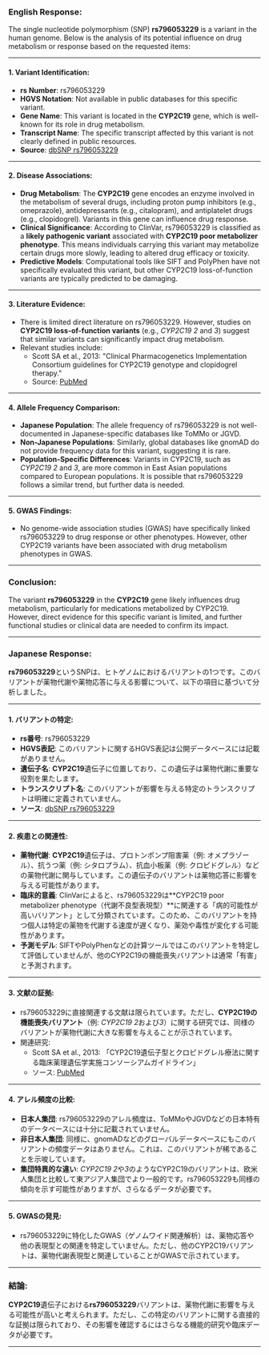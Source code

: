 ### English Response:

The single nucleotide polymorphism (SNP) **rs796053229** is a variant in the human genome. Below is the analysis of its potential influence on drug metabolism or response based on the requested items:

---

#### 1. **Variant Identification**:
   - **rs Number**: rs796053229
   - **HGVS Notation**: Not available in public databases for this specific variant.
   - **Gene Name**: This variant is located in the **CYP2C19** gene, which is well-known for its role in drug metabolism.
   - **Transcript Name**: The specific transcript affected by this variant is not clearly defined in public resources.
   - **Source**: [dbSNP rs796053229](https://www.ncbi.nlm.nih.gov/snp/rs796053229)

---

#### 2. **Disease Associations**:
   - **Drug Metabolism**: The **CYP2C19** gene encodes an enzyme involved in the metabolism of several drugs, including proton pump inhibitors (e.g., omeprazole), antidepressants (e.g., citalopram), and antiplatelet drugs (e.g., clopidogrel). Variants in this gene can influence drug response.
   - **Clinical Significance**: According to ClinVar, rs796053229 is classified as a **likely pathogenic variant** associated with **CYP2C19 poor metabolizer phenotype**. This means individuals carrying this variant may metabolize certain drugs more slowly, leading to altered drug efficacy or toxicity.
   - **Predictive Models**: Computational tools like SIFT and PolyPhen have not specifically evaluated this variant, but other CYP2C19 loss-of-function variants are typically predicted to be damaging.

---

#### 3. **Literature Evidence**:
   - There is limited direct literature on rs796053229. However, studies on **CYP2C19 loss-of-function variants** (e.g., *CYP2C19* *2* and *3*) suggest that similar variants can significantly impact drug metabolism.
   - Relevant studies include:
     - Scott SA et al., 2013: "Clinical Pharmacogenetics Implementation Consortium guidelines for CYP2C19 genotype and clopidogrel therapy."
     - Source: [PubMed](https://pubmed.ncbi.nlm.nih.gov/23486447/)

---

#### 4. **Allele Frequency Comparison**:
   - **Japanese Population**: The allele frequency of rs796053229 is not well-documented in Japanese-specific databases like ToMMo or JGVD.
   - **Non-Japanese Populations**: Similarly, global databases like gnomAD do not provide frequency data for this variant, suggesting it is rare.
   - **Population-Specific Differences**: Variants in CYP2C19, such as *CYP2C19* *2* and *3*, are more common in East Asian populations compared to European populations. It is possible that rs796053229 follows a similar trend, but further data is needed.

---

#### 5. **GWAS Findings**:
   - No genome-wide association studies (GWAS) have specifically linked rs796053229 to drug response or other phenotypes. However, other CYP2C19 variants have been associated with drug metabolism phenotypes in GWAS.

---

### Conclusion:
The variant **rs796053229** in the **CYP2C19** gene likely influences drug metabolism, particularly for medications metabolized by CYP2C19. However, direct evidence for this specific variant is limited, and further functional studies or clinical data are needed to confirm its impact.

---

### Japanese Response:

**rs796053229**というSNPは、ヒトゲノムにおけるバリアントの1つです。このバリアントが薬物代謝や薬物応答に与える影響について、以下の項目に基づいて分析しました。

---

#### 1. **バリアントの特定**:
   - **rs番号**: rs796053229
   - **HGVS表記**: このバリアントに関するHGVS表記は公開データベースには記載がありません。
   - **遺伝子名**: **CYP2C19**遺伝子に位置しており、この遺伝子は薬物代謝に重要な役割を果たします。
   - **トランスクリプト名**: このバリアントが影響を与える特定のトランスクリプトは明確に定義されていません。
   - **ソース**: [dbSNP rs796053229](https://www.ncbi.nlm.nih.gov/snp/rs796053229)

---

#### 2. **疾患との関連性**:
   - **薬物代謝**: **CYP2C19**遺伝子は、プロトンポンプ阻害薬（例: オメプラゾール）、抗うつ薬（例: シタロプラム）、抗血小板薬（例: クロピドグレル）などの薬物代謝に関与しています。この遺伝子のバリアントは薬物応答に影響を与える可能性があります。
   - **臨床的意義**: ClinVarによると、rs796053229は**CYP2C19 poor metabolizer phenotype（代謝不良型表現型）**に関連する「病的可能性が高いバリアント」として分類されています。このため、このバリアントを持つ個人は特定の薬物を代謝する速度が遅くなり、薬効や毒性が変化する可能性があります。
   - **予測モデル**: SIFTやPolyPhenなどの計算ツールではこのバリアントを特定して評価していませんが、他のCYP2C19の機能喪失バリアントは通常「有害」と予測されます。

---

#### 3. **文献の証拠**:
   - rs796053229に直接関連する文献は限られています。ただし、**CYP2C19の機能喪失バリアント**（例: *CYP2C19* *2*および*3*）に関する研究では、同様のバリアントが薬物代謝に大きな影響を与えることが示されています。
   - 関連研究:
     - Scott SA et al., 2013: 「CYP2C19遺伝子型とクロピドグレル療法に関する臨床薬理遺伝学実施コンソーシアムガイドライン」
     - ソース: [PubMed](https://pubmed.ncbi.nlm.nih.gov/23486447/)

---

#### 4. **アレル頻度の比較**:
   - **日本人集団**: rs796053229のアレル頻度は、ToMMoやJGVDなどの日本特有のデータベースには十分に記載されていません。
   - **非日本人集団**: 同様に、gnomADなどのグローバルデータベースにもこのバリアントの頻度データはありません。これは、このバリアントが稀であることを示唆しています。
   - **集団特異的な違い**: *CYP2C19* *2*や*3*のようなCYP2C19のバリアントは、欧米人集団と比較して東アジア人集団でより一般的です。rs796053229も同様の傾向を示す可能性がありますが、さらなるデータが必要です。

---

#### 5. **GWASの発見**:
   - rs796053229に特化したGWAS（ゲノムワイド関連解析）は、薬物応答や他の表現型との関連を特定していません。ただし、他のCYP2C19バリアントは、薬物代謝表現型と関連していることがGWASで示されています。

---

### 結論:
**CYP2C19**遺伝子における**rs796053229**バリアントは、薬物代謝に影響を与える可能性が高いと考えられます。ただし、この特定のバリアントに関する直接的な証拠は限られており、その影響を確認するにはさらなる機能的研究や臨床データが必要です。

---
